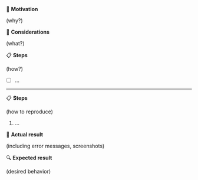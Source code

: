 :bicyclist: __Motivation__

(why?)

:card_index: __Considerations__

(what?)

:clipboard: __Steps__

(how?)

- [ ] ...

---

:clipboard: __Steps__

(how to reproduce)

1. ...

:bug: __Actual result__

(including error messages, screenshots)

:mag: __Expected result__

(desired behavior)
